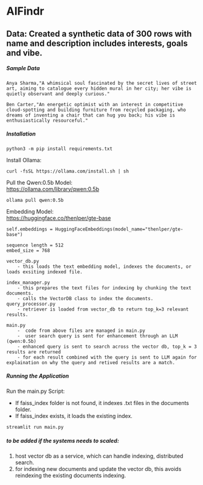 # AIFindr

## Data: Created a synthetic data of 300 rows with name and description includes interests, goals and vibe.

##### Sample Data
```
Anya Sharma,"A whimsical soul fascinated by the secret lives of street art, aiming to catalogue every hidden mural in her city; her vibe is quietly observant and deeply curious."

Ben Carter,"An energetic optimist with an interest in competitive cloud-spotting and building furniture from recycled packaging, who dreams of inventing a chair that can hug you back; his vibe is enthusiastically resourceful."

```

##### Installation

```
python3 -m pip install requirements.txt
```

Install Ollama:
```
curl -fsSL https://ollama.com/install.sh | sh
```


Pull the Qwen:0.5b Model:  
https://ollama.com/library/qwen:0.5b


```
ollama pull qwen:0.5b

```

Embedding Model:  
https://huggingface.co/thenlper/gte-base

```
self.embeddings = HuggingFaceEmbeddings(model_name="thenlper/gte-base")

sequence length = 512
embed_size = 768
```



```
vector_db.py
    - this loads the text embedding model, indexes the documents, or loads exsiting indexed file.

index_manager.py
    - this prepares the text files for indexing by chunking the text documents.
    - calls the VectorDB class to index the documents.
query_processor.py
    - retriever is loaded from vector_db to return top_k=3 relevant results.

main.py
    -  code from above files are managed in main.py
    -  user search query is sent for enhancement through an LLM (qwen:0.5b)
    - enhanced query is sent to search across the vector db, top_k = 3 results are returned
    - for each result combined with the query is sent to LLM again for explaination on why the query and retived results are a match.

```


##### Running the Application

Run the main.py Script:
- If faiss_index folder is not found, it indexes .txt files in the documents folder.
- If faiss_index exists, it loads the existing index.

```streamlit run main.py```




##### to be added if the systems needs to scaled:
1. host vector db as a service, which can handle indexing, distributed search.
2. for indexing new documents and update the vector db, this avoids reindexing the existing documents indexing.




